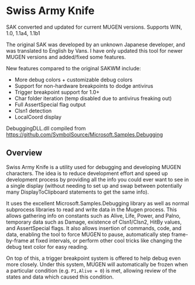 # Swiss Army Knife
SAK converted and updated for current MUGEN versions. Supports WIN, 1.0, 1.1a4, 1.1b1

The original SAK was developed by an unknown Japanese developer, and was translated to English by Vans. I have only updated this tool for newer MUGEN versions and added/fixed some features.

New features compared to the original SAKWM include:
- More debug colors + customizable debug colors
- Support for non-hardware breakpoints to dodge antivirus
- Trigger breakpoint support for 1.0+
- Char folder iteration (temp disabled due to antivirus freaking out)
- Full AssertSpecial flag output
- Clsn1 detection
- LocalCoord display

DebuggingDLL.dll compiled from https://github.com/SymbolSource/Microsoft.Samples.Debugging

## Overview

Swiss Army Knife is a utility used for debugging and developing MUGEN characters. The idea is to reduce development effort and speed up development process by providing all the info you could ever want to see in a single display (without needing to set up and swap between potentially many DisplayToClipboard statements to get the same info).

It uses the excellent Microsoft.Samples.Debugging library as well as normal subprocess libraries to read and write data in the Mugen process. This allows gathering info on constants such as Alive, Life, Power, and Palno, temporary data such as Damage, existence of Clsn1/Clsn2, HitBy values, and AssertSpecial flags. It also allows insertion of commands, code, and data, enabling the tool to force MUGEN to pause, automatically step frame-by-frame at fixed intervals, or perform other cool tricks like changing the debug text color for easy reading.

On top of this, a trigger breakpoint system is offered to help debug even more closely. Under this system, MUGEN will automatically be frozen when a particular condition (e.g. `P1,Alive = 0`) is met, allowing review of the states and data which caused this condition.